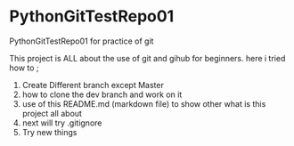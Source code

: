 # PythonGitTestRepo01
PythonGitTestRepo01 for practice of git

This project is ALL about the use of git and gihub for beginners. here i tried how to ;
1. Create Different branch except Master 
2. how to clone the dev branch and work on it 
3. use of this README.md (markdown file) to show other what is this project all about 
4. next will try .gitignore 
5. Try new things 

